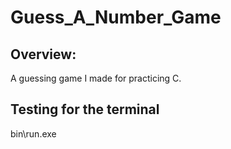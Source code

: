 # Guess_A_Number_Game

## Overview:

A guessing game I made for practicing C.

## Testing for the terminal

bin\run.exe
